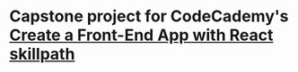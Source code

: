 # Capstone project for CodeCademy's [Create a Front-End App with React skillpath](https://www.codecademy.com/learn/paths/build-web-apps-with-react)
